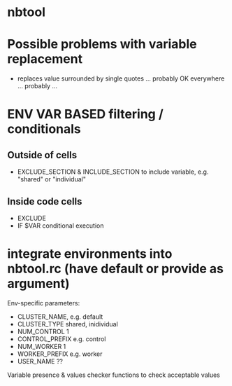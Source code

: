 
# nbtool

# Possible problems with variable replacement

- replaces value surrounded by single quotes ... probably OK everywhere ... probably ...

# ENV VAR BASED filtering / conditionals


## Outside of cells
- EXCLUDE_SECTION & INCLUDE_SECTION to include variable, e.g.  "shared" or "individual"

## Inside code cells
- EXCLUDE
- IF $VAR conditional execution

# integrate environments into nbtool.rc (have default or provide as argument)

Env-specific parameters:
- CLUSTER_NAME, e.g. default
- CLUSTER_TYPE shared, inidividual
- NUM_CONTROL 1
- CONTROL_PREFIX e.g. control
- NUM_WORKER 1
- WORKER_PREFIX e.g. worker
- USER_NAME ??

Variable presence & values checker
functions to check acceptable values
